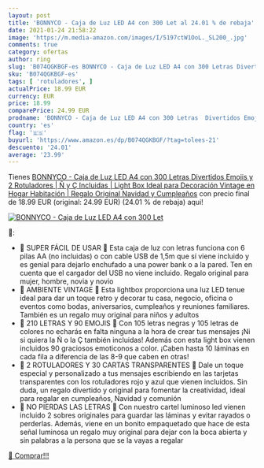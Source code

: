 ```yaml
---
layout: post
title: 'BONNYCO - Caja de Luz LED A4 con 300 Let al 24.01 % de rebaja'
date: 2021-01-24 21:58:22
image: 'https://m.media-amazon.com/images/I/5197ctW1OoL._SL200_.jpg'
comments: true
category: ofertas
author: ring
slug: 'B074QGKBGF-es BONNYCO - Caja de Luz LED A4 con 300 Letras Divertidos...'
sku: 'B074QGKBGF-es'
tags: [ 'rotuladores', ]
actualPrice: 18.99 EUR
currency: EUR
price: 18.99
comparePrice: 24.99 EUR
prodname: 'BONNYCO - Caja de Luz LED A4 con 300 Letras  Divertidos Emojis y 2 Rotuladores | Ñ y Ç Incluidas | Light Box Ideal para Decoración Vintage en Hogar  Habitación | Regalo Original Navidad y Cumpleaños'
country: 'es'
flag: '🇪🇸'
buyurl: 'https://www.amazon.es/dp/B074QGKBGF/?tag=tolees-21'
descuento: '24.01'
average: '23.99'
---
```


Tienes [BONNYCO - Caja de Luz LED A4 con 300 Letras  Divertidos Emojis y 2 Rotuladores | Ñ y Ç Incluidas | Light Box Ideal para Decoración Vintage en Hogar  Habitación | Regalo Original Navidad y Cumpleaños](https://www.amazon.es/dp/B074QGKBGF/?tag=tolees-21) con precio final de  18.99 EUR (original: 24.99 EUR) (24.01 %  de rebaja) aqui!

[![BONNYCO - Caja de Luz LED A4 con 300 Let](https://m.media-amazon.com/images/I/5197ctW1OoL._SL200_.jpg)](https://www.amazon.es/dp/B074QGKBGF/?tag=tolees-21)

🔎:

- 🖤 SUPER FÁCIL DE USAR 🖤 Esta caja de luz con letras funciona con 6 pilas AA (no incluidas) o con cable USB de 1,5m que sí viene incluido y es genial para dejarlo enchufado a una power bank o a la pared. Ten en cuenta que el cargador del USB no viene incluido. Regalo original para mujer, hombre, novia y novio
- 🖤 AMBIENTE VINTAGE 🖤 Esta lightbox proporciona una luz LED tenue ideal para dar un toque retro y decorar tu casa, negocio, oficina o eventos como bodas, aniversarios, cumpleaños y reuniones familiares. También es un regalo muy original para niños y adultos
- 🖤 210 LETRAS Y 90 EMOJIS 🖤 Con 105 letras negras y 105 letras de colores no echarás en falta ninguna a la hora de crear tus mensajes ¡Ni si quiera la Ñ o la Ç también incluidas! Además con esta light box vienen incluidos 90 graciosos emoticonos a color. ¡Caben hasta 10 láminas en cada fila a diferencia de las 8-9 que caben en otras!
- 🖤 2 ROTULADORES Y 30 CARTAS TRANSPARENTES 🖤 Dale un toque especial y personalizado a tus mensajes escribiendo en las tarjetas transparentes con los rotuladores rojo y azul que vienen incluidos. Sin duda, un regalo divertido y original para fomentar la creatividad, ideal para regalar en cumpleaños, Navidad y comunión
- 🖤 NO PIERDAS LAS LETRAS 🖤 Con nuestro cartel luminoso led vienen incluido 2 sobres originales para guardar las láminas y evitar rayados o perderlas. Además, viene en un bonito empaquetado que hace de esta señal luminosa un regalo muy original para dejar con la boca abierta y sin palabras a la persona que se la vayas a regalar

[🛒 Comprar!!!](https://www.amazon.es/dp/B074QGKBGF/?tag=tolees-21)
